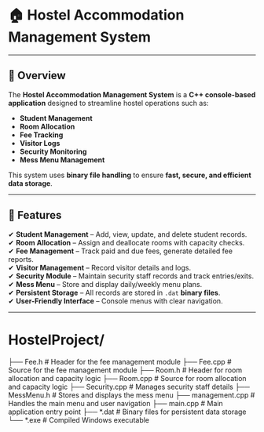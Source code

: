 # 🏠 Hostel Accommodation Management System

---

## 📌 Overview  
The **Hostel Accommodation Management System** is a **C++ console-based application** designed to streamline hostel operations such as:  
- **Student Management**  
- **Room Allocation**  
- **Fee Tracking**  
- **Visitor Logs**  
- **Security Monitoring**  
- **Mess Menu Management**  

This system uses **binary file handling** to ensure **fast, secure, and efficient data storage**.

---

## 🚀 Features  
✔ **Student Management** – Add, view, update, and delete student records.  
✔ **Room Allocation** – Assign and deallocate rooms with capacity checks.  
✔ **Fee Management** – Track paid and due fees, generate detailed fee reports.  
✔ **Visitor Management** – Record visitor details and logs.  
✔ **Security Module** – Maintain security staff records and track entries/exits.  
✔ **Mess Menu** – Store and display daily/weekly menu plans.  
✔ **Persistent Storage** – All records are stored in `.dat` **binary files**.  
✔ **User-Friendly Interface** – Console menus with clear navigation.

---

# HostelProject/
├── Fee.h             # Header for the fee management module
├── Fee.cpp           # Source for the fee management module
├── Room.h            # Header for room allocation and capacity logic
├── Room.cpp          # Source for room allocation and capacity logic
├── Security.cpp      # Manages security staff details
├── MessMenu.h        # Stores and displays the mess menu
├── management.cpp    # Handles the main menu and user navigation
├── main.cpp          # Main application entry point
├── *.dat             # Binary files for persistent data storage
└── *.exe             # Compiled Windows executable

